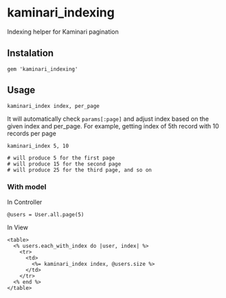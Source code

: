 # kaminari_indexing
Indexing helper for Kaminari pagination

## Instalation
```
gem 'kaminari_indexing'
```

## Usage
```
kaminari_index index, per_page
```

It will automatically check `params[:page]` and adjust index based on the given index and per_page. For example, getting index of 5th record with 10 records per page
```
kaminari_index 5, 10

# will produce 5 for the first page
# will produce 15 for the second page
# will produce 25 for the third page, and so on
```

### With model

In Controller
```
@users = User.all.page(5)
```

In View
```
<table>
  <% users.each_with_index do |user, index| %>
    <tr>
      <td>
      	<%= kaminari_index index, @users.size %>
      </td>
    </tr>
  <% end %>
</table>
```
